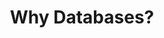 ---
title: "Why Databases?"
description: ""
banner: "98e16360-a366-4b78-8e0a-031da07fdacb/images/exoscale-icon.svg"
weight: 1
tags: [databases]
level: [introductory]
categories: [exoscale,kubernetes]
---